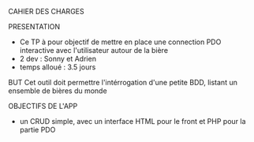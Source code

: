 CAHIER DES CHARGES

PRESENTATION
- Ce TP à pour objectif de mettre en place une connection PDO interactive avec l'utilisateur autour de la bière
- 2 dev : Sonny et Adrien
- temps alloué : 3.5 jours

BUT
Cet outil doit permettre l'intérrogation d'une petite BDD, listant un ensemble de bières du monde

OBJECTIFS DE L'APP
 - un CRUD simple, avec un interface HTML pour le front et PHP pour la partie PDO
